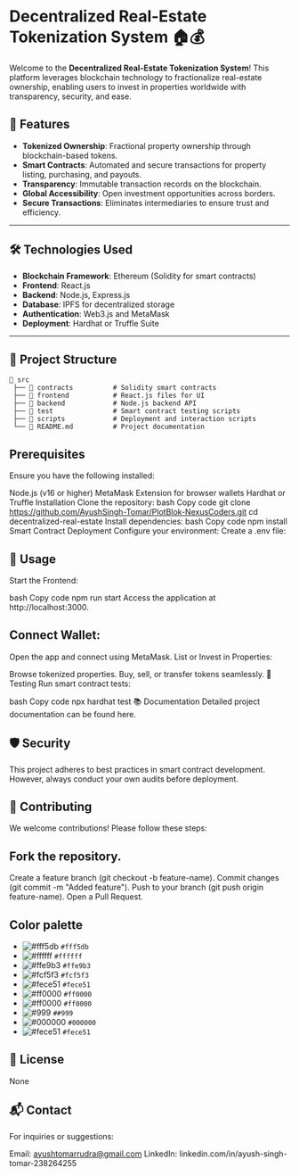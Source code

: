 # Decentralized Real-Estate Tokenization System 🏠💰

Welcome to the **Decentralized Real-Estate Tokenization System**! This platform leverages blockchain technology to fractionalize real-estate ownership, enabling users to invest in properties worldwide with transparency, security, and ease. 

## 🚀 Features
- **Tokenized Ownership**: Fractional property ownership through blockchain-based tokens.
- **Smart Contracts**: Automated and secure transactions for property listing, purchasing, and payouts.
- **Transparency**: Immutable transaction records on the blockchain.
- **Global Accessibility**: Open investment opportunities across borders.
- **Secure Transactions**: Eliminates intermediaries to ensure trust and efficiency.

---

## 🛠️ Technologies Used
- **Blockchain Framework**: Ethereum (Solidity for smart contracts)
- **Frontend**: React.js
- **Backend**: Node.js, Express.js
- **Database**: IPFS for decentralized storage
- **Authentication**: Web3.js and MetaMask
- **Deployment**: Hardhat or Truffle Suite

---

## 📑 Project Structure
```plaintext
📂 src
 ├── 📁 contracts          # Solidity smart contracts
 ├── 📁 frontend           # React.js files for UI
 ├── 📁 backend            # Node.js backend API
 ├── 📁 test               # Smart contract testing scripts
 ├── 📁 scripts            # Deployment and interaction scripts
 └── 📄 README.md          # Project documentation
```
## Prerequisites

Ensure you have the following installed:

Node.js (v16 or higher)
MetaMask Extension for browser wallets
Hardhat or Truffle
Installation
Clone the repository:
bash
Copy code
git clone https://github.com/AyushSingh-Tomar/PlotBlok-NexusCoders.git
cd decentralized-real-estate
Install dependencies:
bash
Copy code
npm install
Smart Contract Deployment
Configure your environment:
Create a .env file:

## 🔧 Usage
Start the Frontend:

bash
Copy code
npm run start
Access the application at http://localhost:3000.

## Connect Wallet:

Open the app and connect using MetaMask.
List or Invest in Properties:

Browse tokenized properties.
Buy, sell, or transfer tokens seamlessly.
🧪 Testing
Run smart contract tests:

bash
Copy code
npx hardhat test
📚 Documentation
Detailed project documentation can be found here.

## 🛡️ Security
This project adheres to best practices in smart contract development. However, always conduct your own audits before deployment.

## 🤝 Contributing
We welcome contributions! Please follow these steps:

## Fork the repository.
Create a feature branch (git checkout -b feature-name).
Commit changes (git commit -m "Added feature").
Push to your branch (git push origin feature-name).
Open a Pull Request.

## Color palette 
- ![#fff5db](https://placehold.co/15x15/f03c15/f03c15.png) `#fff5db`
- ![#ffffff](https://placehold.co/15x15/c5f015/c5f015.png) `#ffffff`
- ![#ffe9b3](https://placehold.co/15x15/1589F0/1589F0.png) `#ffe9b3`
- ![#fcf5f3](https://placehold.co/15x15/1589F0/1589F0.png) `#fcf5f3`
- ![#fece51](https://placehold.co/15x15/1589F0/1589F0.png) `#fece51`
- ![#ff0000](https://placehold.co/15x15/1589F0/1589F0.png) `#ff0000`
- ![#ff0000](https://placehold.co/15x15/1589F0/1589F0.png) `#ff0000`
- ![#999](https://placehold.co/15x15/1589F0/1589F0.png) `##999`
- ![#000000](https://placehold.co/15x15/1589F0/1589F0.png) `#000000`
- ![#fece51](https://placehold.co/15x15/1589F0/1589F0.png) `#fece51`
## 📝 License
None

## 📬 Contact
For inquiries or suggestions:

Email: ayushtomarrudra@gmail.com
LinkedIn: linkedin.com/in/ayush-singh-tomar-238264255
